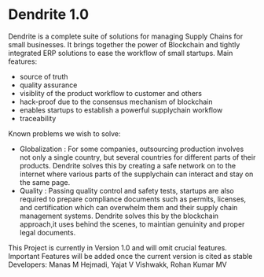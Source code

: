 # Dendrite 1.0

Dendrite is a complete suite of solutions for managing  Supply Chains for small businesses. It brings together the power of Blockchain and tightly integrated ERP solutions to ease the workflow of small startups.
Main features:
* source of truth
* quality assurance
* visiblity of the product workflow to customer and others
* hack-proof due to the consensus mechanism of blockchain
* enables startups to establish a powerful supplychain workflow
* traceability

Known problems we wish to solve:
* Globalization : For some companies, outsourcing production involves not only a single country, but several countries for different parts of their products. Dendrite solves this by creating a safe network on to the internet where various parts of the supplychain can interact and stay on the same page.
* Quality : Passing quality control and safety tests, startups are also required to prepare compliance documents such as permits, licenses, and certification which can overwhelm them and their supply chain management systems. Dendrite solves this by the blockchain approach,it uses behind the scenes, to maintian genuinity and proper legal documents.

This Project is currently in Version 1.0 and will omit crucial features. Important Features will be added once the current version is cited as stable
Developers: Manas M Hejmadi, Yajat V Vishwakk, Rohan Kumar MV
